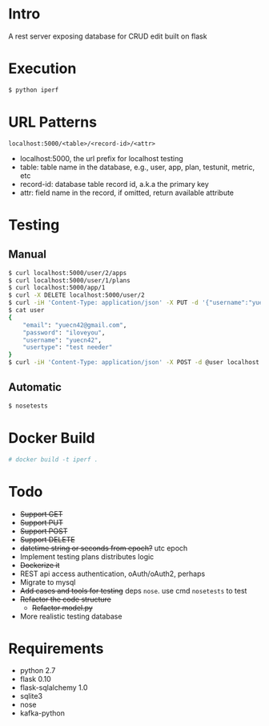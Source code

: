 # Intro

A rest server exposing database for CRUD edit built on flask

# Execution

```bash
$ python iperf
```

# URL Patterns

`localhost:5000/<table>/<record-id>/<attr>`

* localhost:5000, the url prefix for localhost testing
* table: table name in the database, e.g., user, app, plan, testunit, metric, etc
* record-id: database table record id, a.k.a the primary key
* attr: field name in the record, if omitted, return available attribute

# Testing

## Manual

```bash
$ curl localhost:5000/user/2/apps
$ curl localhost:5000/user/1/plans
$ curl localhost:5000/app/1
$ curl -X DELETE localhost:5000/user/2
$ curl -iH 'Content-Type: application/json' -X PUT -d '{"username":"yuex-jr-xin}' localhost:5000/user/1
$ cat user
{
    "email": "yuecn42@gmail.com", 
    "password": "iloveyou", 
    "username": "yuecn42", 
    "usertype": "test needer"
}
$ curl -iH 'Content-Type: application/json' -X POST -d @user localhost:5000/user
```

## Automatic

```bash
$ nosetests
```

# Docker Build

```bash
# docker build -t iperf . 
```

# Todo

* ~~Support GET~~
* ~~Support PUT~~
* ~~Support POST~~
* ~~Support DELETE~~
* ~~datetime string or seconds from epoch?~~ utc epoch
* Implement testing plans distributes logic
* ~~Dockerize it~~
* REST api access authentication, oAuth/oAuth2, perhaps
* Migrate to mysql
* ~~Add cases and tools for testing~~ deps `nose`. use cmd `nosetests` to test
* ~~Refactor the code structure~~
    * ~~Refactor model.py~~
* More realistic testing database

# Requirements

* python 2.7
* flask 0.10
* flask-sqlalchemy 1.0
* sqlite3
* nose
* kafka-python
